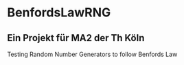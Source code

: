 # BenfordsLawRNG
## Ein Projekt für MA2 der Th Köln
Testing Random Number Generators to follow Benfords Law
